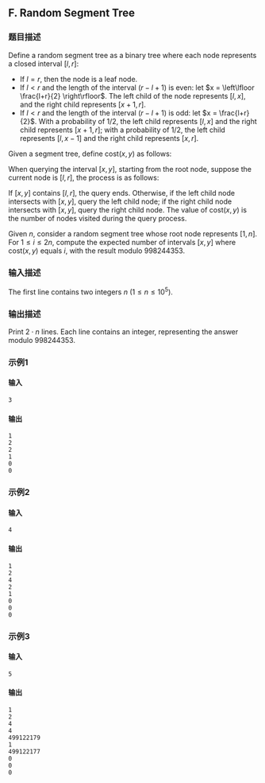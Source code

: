 ## F. Random Segment Tree

### 题目描述

Define a random segment tree as a binary tree where each node represents
a closed interval $[l, r]$:
- If $l = r$, then the node is a leaf node.
- If $l < r$ and the length of the interval $(r-l+1)$ is even: let $x = \left\lfloor \frac{l+r}{2} \right\rfloor$. The left child of the node represents $[l, x]$, and the right child represents $[x+1, r]$.
- If $l < r$ and the length of the interval $(r-l+1)$ is odd: let $x = \frac{l+r}{2}$. With a probability of $1/2$, the left child represents $[l, x]$ and the right child represents $[x+1, r]$; with a probability of $1/2$, the left child represents $[l, x-1]$ and the right child represents $[x, r]$.

Given a segment tree, define $\mathrm{cost}(x, y)$ as follows:

When querying the interval $[x, y]$, starting from the root node, suppose the current node is $[l, r]$, the process is as follows:

If $[x, y]$ contains $[l, r]$, the query ends.
Otherwise, if the left child node intersects with $[x, y]$, query the left child node; if the right child node intersects with $[x, y]$, query the right child node.
The value of $\mathrm{cost}(x, y)$ is the number of nodes visited during the query process.

Given $n$, consider a random segment tree whose root node represents $[1, n]$. For $1 \leq i \leq 2n$, compute the expected number of intervals $[x, y]$ where $\mathrm{cost}(x, y)$ equals $i$, with the result modulo $998244353$.

### 输入描述

The first line contains two
integers $n$ ($1 \le n \le 10^5$).

### 输出描述

Print $2\cdot n$ lines. Each line contains an
integer, representing the answer
modulo $998244353$.

### 示例1

#### 输入

```plain
3
```

#### 输出

```plain
1
2
2
1
0
0
```

### 示例2

#### 输入

```plain
4
```

#### 输出

```plain
1
2
4
2
1
0
0
0
```

### 示例3

#### 输入

```plain
5
```

#### 输出

```plain
1
2
4
4
499122179
1
499122177
0
0
0
```

